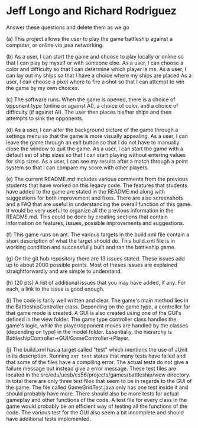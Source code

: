 # Jeff Longo and Richard Rodriguez

Answer these questions and delete them as we go

(a) This project allows the user to play the game battleship against a computer, or online via java networking.

(b) As a user, I can start the game and choose to play locally or online so that I can play by myself or with someone else.
    As a user, I can choose a color and difficulty so that I can determine which player is me.
    As a user, I can lay out my ships so that I have a choice where my ships are placed
    As a user, I can choose a pixel where to fire a shot so that I can attempt to win the game by my own choices.

(c) The software runs. When the game is opened, there is a choice of opponent type (online or against AI), a choice of color, and a choice of difficulty (if against AI). The user then places his/her ships and then attempts to sink the opponents.

(d) As a user, I can alter the background picture of the game through a settings menu so that the game is more visually appealing.
As a user, I can leave the game through an exit button so that I do not have to manually close the window to quit the game.
As a user, I can start the game with a default set of ship sizes so that I can start playing without entering values for ship sizes.
As a user, I can see my results after a match through a point system so that I can compare my score with other players.

(e) The current README.md includes various comments from the previous students that have worked on this legacy code. The features that students have added to the game are stated in the README.md along with suggestions for both improvement and fixes. There are also screenshots and a FAQ that are useful in understanding the overall function of this game. It would be very useful to organize all the previous information in the README.md. This could be done by creating sections that contain information on features, issues, possible improvements and suggestions.    


(f) This game runs on ant. The various targets in the build.xml file contain a short description of what the target should do. This build.xml file is in working condition and successfully built and ran the battleship game.

(g) On the git hub repository there are 13 issues stated. These issues add up to about 2000 possible points. Most of theses issues are explained straightforwardly and are simple to understand.

(h) (20 pts) A list of additional issues that you may have added, if any. For each, a link to the issue is good enough.

(i) The code is farily well written and clear. The game's main method lies in the BattleshipController class. Depending on the game type, a controller for that game mode is created. A GUI is also created using one of the GUI's defined in the view folder. The game type controller class handles the game's logic, while the player/opponent moves are handled by the classes (depending on type) in the model folder. Essentially, the hierarchy is BattleshipController->GUI/GameController->Player.

(j) The build.xml has a target called "test" which mentions the use of JUnit in its description. Running `ant test` states that many tests have failed and that some of the files have a compiling error. The actual tests do not give a failure message but instead give a error message. These test files are located in the src/edu/ucsb/cs56/projects/games/battleship/view directory. In total there are only three test files that seem to be in regards to the GUI of the game. The file called GameGridTest.java only has one test inside it and should probably have more. There should also be more tests for actual gameplay and other functions of the code. A test file for every class in the game would probably be an efficient way of testing all the functions of the code. The various test for the GUI also seem a bit incomplete and should have additional tests implemented. 
